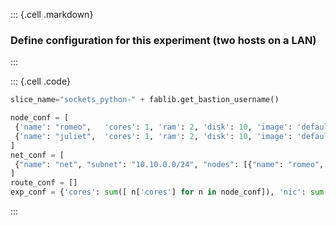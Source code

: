 ::: {.cell .markdown}
### Define configuration for this experiment (two hosts on a LAN)
:::

::: {.cell .code}
```python
slice_name="sockets_python-" + fablib.get_bastion_username()

node_conf = [
 {'name': "romeo",   'cores': 1, 'ram': 2, 'disk': 10, 'image': 'default_ubuntu_22', 'packages': ["python3"]}, 
 {'name': "juliet",  'cores': 1, 'ram': 2, 'disk': 10, 'image': 'default_ubuntu_22', 'packages': ["python3"]} 
]
net_conf = [
 {"name": "net", "subnet": "10.10.0.0/24", "nodes": [{"name": "romeo",   "addr": "10.10.0.100"}, {"name": "juliet", "addr": "10.10.0.101"}]}
]
route_conf = []
exp_conf = {'cores': sum([ n['cores'] for n in node_conf]), 'nic': sum([len(n['nodes']) for n in net_conf]) }
```
:::
